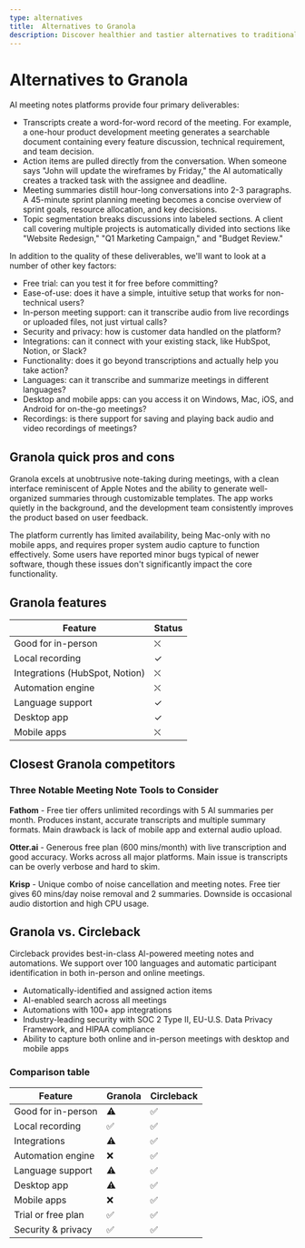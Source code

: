 ```yaml
---
type: alternatives
title:  Alternatives to Granola  
description: Discover healthier and tastier alternatives to traditional granola. Compare granola with circleback and find your new favorite breakfast option.
---
```


# Alternatives to Granola    
AI meeting notes platforms provide four primary deliverables:  
  
* Transcripts create a word-for-word record of the meeting. For example, a one-hour product development meeting generates a searchable document containing every feature discussion, technical requirement, and team decision.  
* Action items are pulled directly from the conversation. When someone says "John will update the wireframes by Friday," the AI automatically creates a tracked task with the assignee and deadline.  
* Meeting summaries distill hour-long conversations into 2-3 paragraphs. A 45-minute sprint planning meeting becomes a concise overview of sprint goals, resource allocation, and key decisions.  
* Topic segmentation breaks discussions into labeled sections. A client call covering multiple projects is automatically divided into sections like "Website Redesign," "Q1 Marketing Campaign," and "Budget Review."  
  
In addition to the quality of these deliverables, we'll want to look at a number of other key factors:  
  
* Free trial: can you test it for free before committing?  
* Ease-of-use: does it have a simple, intuitive setup that works for non-technical users?  
* In-person meeting support: can it transcribe audio from live recordings or uploaded files, not just virtual calls?  
* Security and privacy: how is customer data handled on the platform?  
* Integrations: can it connect with your existing stack, like HubSpot, Notion, or Slack?  
* Functionality: does it go beyond transcriptions and actually help you take action?  
* Languages: can it transcribe and summarize meetings in different languages?  
* Desktop and mobile apps: can you access it on Windows, Mac, iOS, and Android for on-the-go meetings?  
* Recordings: is there support for saving and playing back audio and video recordings of meetings?    
## Granola quick pros and cons    
Granola excels at unobtrusive note-taking during meetings, with a clean interface reminiscent of Apple Notes and the ability to generate well-organized summaries through customizable templates. The app works quietly in the background, and the development team consistently improves the product based on user feedback.

The platform currently has limited availability, being Mac-only with no mobile apps, and requires proper system audio capture to function effectively. Some users have reported minor bugs typical of newer software, though these issues don't significantly impact the core functionality.  
## Granola features    
Feature                  | Status
-----------------------------------|--------
Good for in-person                 | ⛌
Local recording                    | ✓
Integrations (HubSpot, Notion)     | ⛌
Automation engine                  | ⛌
Language support                   | ✓
Desktop app                        | ✓
Mobile apps                        | ⛌  
## Closest Granola competitors    
### Three Notable Meeting Note Tools to Consider

**Fathom** - Free tier offers unlimited recordings with 5 AI summaries per month. Produces instant, accurate transcripts and multiple summary formats. Main drawback is lack of mobile app and external audio upload.

**Otter.ai** - Generous free plan (600 mins/month) with live transcription and good accuracy. Works across all major platforms. Main issue is transcripts can be overly verbose and hard to skim.

**Krisp** - Unique combo of noise cancellation and meeting notes. Free tier gives 60 mins/day noise removal and 2 summaries. Downside is occasional audio distortion and high CPU usage.  
## Granola vs. Circleback  
Circleback provides best-in-class AI-powered meeting notes and automations. We support over 100 languages and automatic participant identification in both in-person and online meetings.  
  
* Automatically-identified and assigned action items  
* AI-enabled search across all meetings  
* Automations with 100+ app integrations  
* Industry-leading security with SOC 2 Type II, EU-U.S. Data Privacy Framework, and HIPAA compliance  
* Ability to capture both online and in-person meetings with desktop and mobile apps    
### Comparison table  
| Feature | Granola | Circleback |
|----------|----------|------------|
| Good for in-person | ⚠️ | ✅ |
| Local recording | ✅ | ✅ |
| Integrations | ⚠️ | ✅ |
| Automation engine | ❌ | ✅ |
| Language support | ⚠️ | ✅ |
| Desktop app | ⚠️ | ✅ |
| Mobile apps | ❌ | ✅ |
| Trial or free plan | ✅ | ✅ |
| Security & privacy | ✅ | ✅ |